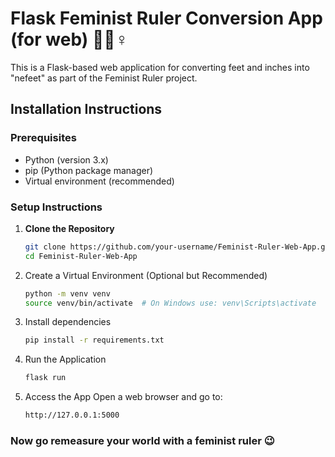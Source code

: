 # Flask Feminist Ruler Conversion App (for web) 🦶📏♀️

This is a Flask-based web application for converting feet and inches into "nefeet" as part of the Feminist Ruler project.

## Installation Instructions

### Prerequisites
- Python (version 3.x)
- pip (Python package manager)
- Virtual environment (recommended)

### Setup Instructions
1. **Clone the Repository**
   ```sh
   git clone https://github.com/your-username/Feminist-Ruler-Web-App.git
   cd Feminist-Ruler-Web-App
2. Create a Virtual Environment (Optional but Recommended)
   ```sh
   python -m venv venv
   source venv/bin/activate  # On Windows use: venv\Scripts\activate
3. Install dependencies
   ```sh
   pip install -r requirements.txt
4. Run the Application
   ```sh
   flask run
5. Access the App Open a web browser and go to:
   ```sh
   http://127.0.0.1:5000

### Now go remeasure your world with a feminist ruler 😉

